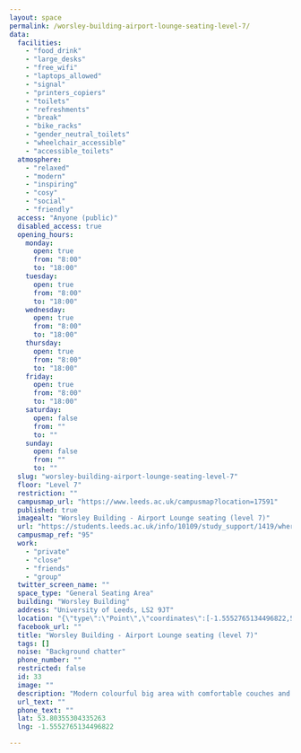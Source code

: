 ```yaml
---
layout: space
permalink: /worsley-building-airport-lounge-seating-level-7/
data:
  facilities:
    - "food_drink"
    - "large_desks"
    - "free_wifi"
    - "laptops_allowed"
    - "signal"
    - "printers_copiers"
    - "toilets"
    - "refreshments"
    - "break"
    - "bike_racks"
    - "gender_neutral_toilets"
    - "wheelchair_accessible"
    - "accessible_toilets"
  atmosphere:
    - "relaxed"
    - "modern"
    - "inspiring"
    - "cosy"
    - "social"
    - "friendly"
  access: "Anyone (public)"
  disabled_access: true
  opening_hours:
    monday:
      open: true
      from: "8:00"
      to: "18:00"
    tuesday:
      open: true
      from: "8:00"
      to: "18:00"
    wednesday:
      open: true
      from: "8:00"
      to: "18:00"
    thursday:
      open: true
      from: "8:00"
      to: "18:00"
    friday:
      open: true
      from: "8:00"
      to: "18:00"
    saturday:
      open: false
      from: ""
      to: ""
    sunday:
      open: false
      from: ""
      to: ""
  slug: "worsley-building-airport-lounge-seating-level-7"
  floor: "Level 7"
  restriction: ""
  campusmap_url: "https://www.leeds.ac.uk/campusmap?location=17591"
  published: true
  imagealt: "Worsley Building - Airport Lounge seating (level 7)"
  url: "https://students.leeds.ac.uk/info/10109/study_support/1419/where_to_study_on_campus"
  campusmap_ref: "95"
  work:
    - "private"
    - "close"
    - "friends"
    - "group"
  twitter_screen_name: ""
  space_type: "General Seating Area"
  building: "Worsley Building"
  address: "University of Leeds, LS2 9JT"
  location: "{\"type\":\"Point\",\"coordinates\":[-1.5552765134496822,53.80355304335263]}"
  facebook_url: ""
  title: "Worsley Building - Airport Lounge seating (level 7)"
  tags: []
  noise: "Background chatter"
  phone_number: ""
  restricted: false
  id: 33
  image: ""
  description: "Modern colourful big area with comfortable couches and chairs. Vending, cash and cofee machines available as well as water fountain."
  url_text: ""
  phone_text: ""
  lat: 53.80355304335263
  lng: -1.5552765134496822

---
```

